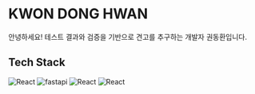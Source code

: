 # KWON DONG HWAN
안녕하세요! 테스트 결과와 검증을 기반으로 견고를 추구하는 개발자 권동환입니다.

## Tech Stack
<img alt="React" src="https://img.shields.io/badge/react-61DAFB?style=for-the-badge&logo=React&color=white"/>
<img alt="fastapi" src="https://img.shields.io/badge/fastapi-009688?style=for-the-badge&logo=fastapi&color=white"/>
<img alt="React" src="https://img.shields.io/badge/react-61DAFB?style=for-the-badge&logo=React&color=white"/>
<img alt="React" src="https://img.shields.io/badge/react-61DAFB?style=for-the-badge&logo=React&color=white"/>
